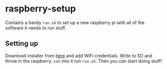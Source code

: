 # raspberry-setup

Contains a handy `run.sh` to set up a new raspberry pi with all of the software
it needs to run stuff.

## Setting up

Download installer from [here](https://www.raspberrypi.com/software/) and add
WiFi credentials. Write to SD and throw in the raspberry. `ssh` into it run
`run.sh`. Then you can start doing stuff!
